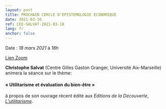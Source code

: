 ```yaml
---
layout: post
title: PROCHAIN CERCLE D'EPISTEMOLOGIE ECONOMIQUE
date: 2021-03-16
ref: CEE-SALVAT-2021-03-18
lang: fr
anchor: false
---
```


<i class="fas fa-table"></i> Date : _18 mars 2021_ à _18h_

<i class="fa fa-video-camera"></i> [Lien Zoom](https://zoom.univ-paris1.fr/j/97742490339?pwd=L2w0YmxxRW96akN3b1k1Q0EwQTVRdz09)

**Christophe Salvat** (Centre Gilles Gaston Granger, Université Aix-Marseille) animera la séance sur le thème:

#### « Utilitarisme et évaluation du bien-être »

à propos de son ouvrage récent édité aux *Editions de la Découverte*,  [*L’utilitarisme*](https://www.editionsladecouverte.fr/l_utilitarisme-9782348055379).
